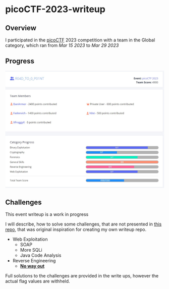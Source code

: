 # picoCTF-2023-writeup

## Overview

I participated in the [picoCTF](www.picoctf.org) 2023 competition with a team in the Global category, which ran from *Mar 15 2023* to *Mar 29 2023*

## Progress
![Team challenge progress during event](scores.jpg)

## Challenges ##
This event writeup is a work in progress

I will describe, how to solve some challenges, that are not presented in [this repo](https://github.com/snwau/picoCTF-2023-Writeup), that was original inspiration for creating my own writeup repo.

* Web Exploitation
  * SOAP
  * More SQLi
  * Java Code Analysis
* Reverse Engineering
  * **[No way out](Reverse%20Engineering/No%20way%20out/No-way-out.md)**

Full solutions to the challenges are provided in the write ups, however the actual flag values are withheld.